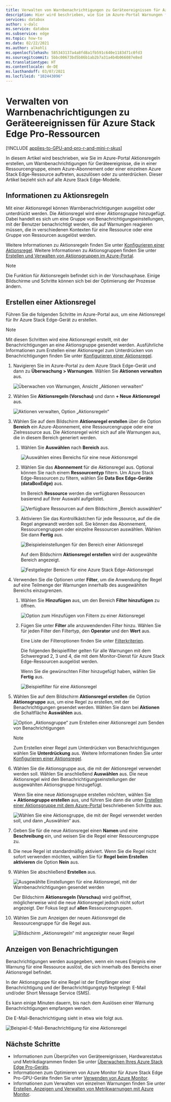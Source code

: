 ```yaml
---
title: Verwalten von Warnbenachrichtigungen zu Geräteereignissen für Azure Stack Edge Pro-Ressourcen | Microsoft-Dokumentation
description: Hier wird beschrieben, wie Sie im Azure-Portal Warnungen für Geräteereignisse in Ihren Azure Stack Edge Pro-Ressourcen verwalten.
services: databox
author: v-dalc
ms.service: databox
ms.subservice: edge
ms.topic: how-to
ms.date: 02/22/2021
ms.author: alkohli
ms.openlocfilehash: 585343137a4a8fd8a1fb591c640e1183d71c0fd3
ms.sourcegitcommit: 5bbc00673bd5b86b1ab2b7a31a4b4b066087e8ed
ms.translationtype: HT
ms.contentlocale: de-DE
ms.lasthandoff: 03/07/2021
ms.locfileid: "102443096"
---
```

# <a name="manage-device-event-alert-notifications-on-azure-stack-edge-pro-resources"></a>Verwalten von Warnbenachrichtigungen zu Geräteereignissen für Azure Stack Edge Pro-Ressourcen

[!INCLUDE [applies-to-GPU-and-pro-r-and-mini-r-skus](../../includes/azure-stack-edge-applies-to-gpu-pro-r-mini-r-sku.md)]

In diesem Artikel wird beschrieben, wie Sie im Azure-Portal Aktionsregeln erstellen, um Warnbenachrichtigungen für Geräteereignisse, die in einer Ressourcengruppe, einem Azure-Abonnement oder einer einzelnen Azure Stack Edge-Ressource auftreten, auszulösen oder zu unterdrücken. Dieser Artikel bezieht sich auf alle Azure Stack Edge-Modelle.  

## <a name="about-action-rules"></a>Informationen zu Aktionsregeln

Mit einer Aktionsregel können Warnbenachrichtigungen ausgelöst oder unterdrückt werden. Die Aktionsregel wird einer *Aktionsgruppe* hinzugefügt. Dabei handelt es sich um eine Gruppe von Benachrichtigungseinstellungen, mit der Benutzer benachrichtigt werden, die auf Warnungen reagieren müssen, die in verschiedenen Kontexten für eine Ressource oder eine Gruppe von Ressourcen ausgelöst werden.

Weitere Informationen zu Aktionsregeln finden Sie unter [Konfigurieren einer Aktionsregel](../azure-monitor/alerts/alerts-action-rules.md?tabs=portal#configuring-an-action-rule). Weitere Informationen zu Aktionsgruppen finden Sie unter [Erstellen und Verwalten von Aktionsgruppen im Azure-Portal](../azure-monitor/alerts/action-groups.md).

> [!NOTE]
> Die Funktion für Aktionsregeln befindet sich in der Vorschauphase. Einige Bildschirme und Schritte können sich bei der Optimierung der Prozesse ändern.


## <a name="create-an-action-rule"></a>Erstellen einer Aktionsregel

Führen Sie die folgenden Schritte im Azure-Portal aus, um eine Aktionsregel für Ihr Azure Stack Edge-Gerät zu erstellen.

> [!NOTE]
> Mit diesen Schritten wird eine Aktionsregel erstellt, mit der Benachrichtigungen an eine Aktionsgruppe gesendet werden. Ausführliche Informationen zum Erstellen einer Aktionsregel zum Unterdrücken von Benachrichtigungen finden Sie unter [Konfigurieren einer Aktionsregel](../azure-monitor/alerts/alerts-action-rules.md?tabs=portal#configuring-an-action-rule).

1. Navigieren Sie im Azure-Portal zu dem Azure Stack Edge-Gerät und dann zu **Überwachung > Warnungen**. Wählen Sie **Aktionen verwalten** aus.

   ![Überwachen von Warnungen, Ansicht „Aktionen verwalten“](media/azure-stack-edge-gpu-manage-device-event-alert-notifications/action-rules-open-view-01.png)

2. Wählen Sie **Aktionsregeln (Vorschau)** und dann **+ Neue Aktionsregel** aus.

   ![Aktionen verwalten, Option „Aktionsregeln“](media/azure-stack-edge-gpu-manage-device-event-alert-notifications/action-rules-open-view-02.png)

3. Wählen Sie auf dem Bildschirm **Aktionsregel erstellen** über die Option **Bereich** ein Azure-Abonnement, eine Ressourcengruppe oder eine Zielressource aus. Die Aktionsregel wirkt sich auf alle Warnungen aus, die in diesem Bereich generiert werden.

   1. Wählen Sie **Auswählen** nach **Bereich** aus.

      ![Auswählen eines Bereichs für eine neue Aktionsregel](media/azure-stack-edge-gpu-manage-device-event-alert-notifications/new-action-rule-scope-01.png)

   2. Wählen Sie das **Abonnement** für die Aktionsregel aus. Optional können Sie nach einem **Ressourcentyp** filtern. Um Azure Stack Edge-Ressourcen zu filtern, wählen Sie **Data Box Edge-Geräte (dataBoxEdge)** aus.

      Im Bereich **Ressource** werden die verfügbaren Ressourcen basierend auf Ihrer Auswahl aufgelistet.
  
      ![Verfügbare Ressourcen auf dem Bildschirm „Bereich auswählen“](media/azure-stack-edge-gpu-manage-device-event-alert-notifications/new-action-rule-scope-02.png)

   3. Aktivieren Sie das Kontrollkästchen für jede Ressource, auf die die Regel angewandt werden soll. Sie können das Abonnement, Ressourcengruppen oder einzelne Ressourcen auswählen. Wählen Sie dann **Fertig** aus.

      ![Beispieleinstellungen für den Bereich einer Aktionsregel](media/azure-stack-edge-gpu-manage-device-event-alert-notifications/new-action-rule-scope-03.png)

      Auf dem Bildschirm **Aktionsregel erstellen** wird der ausgewählte Bereich angezeigt.

      ![Festgelegter Bereich für eine Azure Stack Edge-Aktionsregel](media/azure-stack-edge-gpu-manage-device-event-alert-notifications/new-action-rule-scope-04.png)

4. Verwenden Sie die Optionen unter **Filter**, um die Anwendung der Regel auf eine Teilmenge der Warnungen innerhalb des ausgewählten Bereichs einzugrenzen.

   1. Wählen Sie **Hinzufügen** aus, um den Bereich **Filter hinzufügen** zu öffnen.

      ![Option zum Hinzufügen von Filtern zu einer Aktionsregel](media/azure-stack-edge-gpu-manage-device-event-alert-notifications/new-action-rule-filter-01.png)

   2. Fügen Sie unter **Filter** alle anzuwendenden Filter hinzu. Wählen Sie für jeden Filter den Filtertyp, den **Operator** und den **Wert** aus.
   
      Eine Liste der Filteroptionen finden Sie unter [Filterkriterien](../azure-monitor/alerts/alerts-action-rules.md?tabs=portal#filter-criteria).

      Die folgenden Beispielfilter gelten für alle Warnungen mit dem Schweregrad 2, 3 und 4, die mit dem Monitor-Dienst für Azure Stack Edge-Ressourcen ausgelöst werden.

      Wenn Sie die gewünschten Filter hinzugefügt haben, wählen Sie **Fertig** aus.
   
      ![Beispielfilter für eine Aktionsregel](media/azure-stack-edge-gpu-manage-device-event-alert-notifications/new-action-rule-filter-02.png)

5. Wählen Sie auf dem Bildschirm **Aktionsregel erstellen** die Option **Aktionsgruppe** aus, um eine Regel zu erstellen, mit der Benachrichtigungen gesendet werden. Wählen Sie dann bei **Aktionen** die Schaltfläche **Auswählen** aus.

   ![Option „Aktionsgruppe“ zum Erstellen einer Aktionsregel zum Senden von Benachrichtigungen](media/azure-stack-edge-gpu-manage-device-event-alert-notifications/new-action-rule-action-group-01.png)

   > [!NOTE]
   > Zum Erstellen einer Regel zum Unterdrücken von Benachrichtigungen wählen Sie **Unterdrückung** aus. Weitere Informationen finden Sie unter [Konfigurieren einer Aktionsregel](../azure-monitor/alerts/alerts-action-rules.md?tabs=portal#configuring-an-action-rule).

6. Wählen Sie die Aktionsgruppe aus, die mit der Aktionsregel verwendet werden soll. Wählen Sie anschließend **Auswählen** aus. Die neue Aktionsregel wird den Benachrichtigungseinstellungen der ausgewählten Aktionsgruppe hinzugefügt.

   Wenn Sie eine neue Aktionsgruppe erstellen möchten, wählen Sie **+ Aktionsgruppe erstellen** aus, und führen Sie dann die unter [Erstellen einer Aktionsgruppe mit dem Azure-Portal](../azure-monitor/alerts/action-groups.md#create-an-action-group-by-using-the-azure-portal) beschriebenen Schritte aus.

   ![Wählen Sie eine Aktionsgruppe, die mit der Regel verwendet werden soll, und dann „Auswählen“ aus.](media/azure-stack-edge-gpu-manage-device-event-alert-notifications/new-action-rule-action-group-02.png)

7. Geben Sie für die neue Aktionsregel einen **Namen** und eine **Beschreibung** ein, und weisen Sie die Regel einer Ressourcengruppe zu.

9. Die neue Regel ist standardmäßig aktiviert. Wenn Sie die Regel nicht sofort verwenden möchten, wählen Sie für **Regel beim Erstellen aktivieren** die Option **Nein** aus.

10. Wählen Sie abschließend **Erstellen** aus.

    ![Ausgewählte Einstellungen für eine Aktionsregel, mit der Warnbenachrichtigungen gesendet werden](media/azure-stack-edge-gpu-manage-device-event-alert-notifications/new-action-rule-completed-settings.png)

    Der Bildschirm **Aktionsregeln (Vorschau)** wird geöffnet, möglicherweise wird die neue Aktionsregel jedoch nicht sofort angezeigt. Der Fokus liegt auf **allen** Ressourcengruppen.

11. Wählen Sie zum Anzeigen der neuen Aktionsregel die Ressourcengruppe für die Regel aus.

    ![Bildschirm „Aktionsregeln“ mit angezeigter neuer Regel](media/azure-stack-edge-gpu-manage-device-event-alert-notifications/new-action-rule-displayed.png)


## <a name="view-notifications"></a>Anzeigen von Benachrichtigungen

Benachrichtigungen werden ausgegeben, wenn ein neues Ereignis eine Warnung für eine Ressource auslöst, die sich innerhalb des Bereichs einer Aktionsregel befindet.

In der Aktionsgruppe für eine Regel ist der Empfänger einer Benachrichtigung und der Benachrichtigungstyp festgelegt: E-Mail und/oder Short Message Service (SMS).

Es kann einige Minuten dauern, bis nach dem Auslösen einer Warnung Benachrichtigungen empfangen werden.

Die E-Mail-Benachrichtigung sieht in etwa wie folgt aus.

![Beispiel-E-Mail-Benachrichtigung für eine Aktionsregel](media/azure-stack-edge-gpu-manage-device-event-alert-notifications/sample-action-rule-email-notification.png)


## <a name="next-steps"></a>Nächste Schritte

<!-- - See [Create and manage action groups in the Azure portal](../azure-monitor/alerts/action-groups.md) for guidance on creating a new action group.
- See [Configure an action rule](../azure-monitor/alerts/alerts-action-rules.md?tabs=portal#configuring-an-action-rule) for more info about creating action rules that send or suppress alert notifications. -2 bullets referenced above. Making room for local tasks in "Next Steps." --> 
- Informationen zum Überprüfen von Geräteereignissen, Hardwarestatus und Metrikdiagrammen finden Sie unter [Überwachen Ihres Azure Stack Edge Pro-Geräts](azure-stack-edge-monitor.md). 
- Informationen zum Optimieren von Azure Monitor für Azure Stack Edge Pro-GPU-Geräte finden Sie unter [Verwenden von Azure Monitor](azure-stack-edge-gpu-enable-azure-monitor.md).
- Informationen zum Verwalten von einzelnen Warnungen finden Sie unter [Erstellen, Anzeigen und Verwalten von Metrikwarnungen mit Azure Monitor](../azure-monitor/alerts/alerts-metric.md).